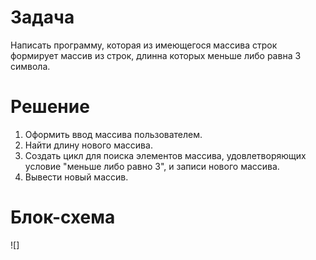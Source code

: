 # Задача
Написать программу, которая из имеющегося массива строк формирует массив из строк, длинна которых меньше либо равна 3 символа. 

# Решение
1. Оформить ввод массива пользователем.
2. Найти длину нового массива.
3. Создать цикл для поиска элементов массива, удовлетворяющих условие "меньше либо равно 3", и записи нового массива.
4. Вывести новый массив.

# Блок-схема
![]
